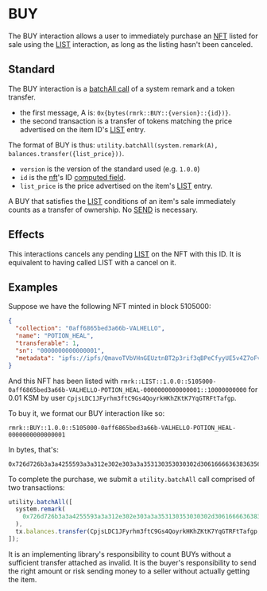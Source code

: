 # BUY

The BUY interaction allows a user to immediately purchase an [NFT](../entities/nft.md) listed for
sale using the [LIST](list.md) interaction, as long as the listing hasn't been canceled.

## Standard

The BUY interaction is a
[batchAll call](https://polkadot.js.org/docs/api/cookbook/tx#how-can-i-batch-transactions) of a
system remark and a token transfer.

- the first message, A is: `0x{bytes(rmrk::BUY::{version}::{id})}`.
- the second transaction is a transfer of tokens matching the price advertised on the item ID's
  [LIST](list.md) entry.

The format of BUY is thus: `utility.batchAll(system.remark(A), balances.transfer({list_price}))`.

- `version` is the version of the standard used (e.g. `1.0.0`)
- `id` is the [nft](../entity/nft.md)'s ID [computed field](../entities/nft.md#computed-fields).
- `list_price` is the price advertised on the item's [LIST](list.md) entry.

A BUY that satisfies the [LIST](list.md) conditions of an item's sale immediately counts as a
transfer of ownership. No [SEND](send.md) is necessary.

## Effects

This interactions cancels any pending [LIST](list.md) on the NFT with this ID. It is equivalent to
having called LIST with a cancel on it.

## Examples

Suppose we have the following NFT minted in block 5105000:

```json
{
  "collection": "0aff6865bed3a66b-VALHELLO",
  "name": "POTION_HEAL",
  "transferable": 1,
  "sn": "0000000000000001",
  "metadata": "ipfs://ipfs/QmavoTVbVHnGEUztnBT2p3rif3qBPeCfyyUE5v4Z7oFvs4"
}
```

And this NFT has been listed with
`rmrk::LIST::1.0.0::5105000-0aff6865bed3a66b-VALHELLO-POTION_HEAL-0000000000000001::10000000000` for
0.01 KSM by user `CpjsLDC1JFyrhm3ftC9Gs4QoyrkHKhZKtK7YqGTRFtTafgp`.

To buy it, we format our BUY interaction like so:

```
rmrk::BUY::1.0.0::5105000-0aff6865bed3a66b-VALHELLO-POTION_HEAL-0000000000000001
```

In bytes, that's:

```
0x726d726b3a3a4255593a3a312e302e303a3a353130353030302d306166663638363562656433613636622d56414c48454c4c4f2d504f54494f4e5f4845414c2d30303030303030303030303030303031
```

To complete the purchase, we submit a `utility.batchAll` call comprised of two transactions:

```js
utility.batchAll([
  system.remark(
    0x726d726b3a3a4255593a3a312e302e303a3a353130353030302d306166663638363562656433613636622d56414c48454c4c4f2d504f54494f4e5f4845414c2d30303030303030303030303030303031
  ),
  tx.balances.transfer(CpjsLDC1JFyrhm3ftC9Gs4QoyrkHKhZKtK7YqGTRFtTafgp, 10000000000),
]);
```

It is an implementing library's responsibility to count BUYs without a sufficient transfer attached
as invalid. It is the buyer's responsibility to send the right amount or risk sending money to a
seller without actually getting the item.

